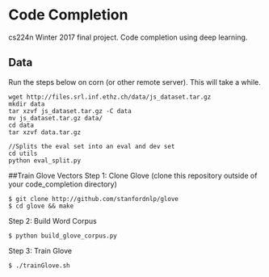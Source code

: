 # Code Completion
cs224n Winter 2017 final project. Code completion using deep learning.

## Data
Run the steps below on corn (or other remote server). This will take a while.
```
wget http://files.srl.inf.ethz.ch/data/js_dataset.tar.gz
mkdir data
tar xzvf js_dataset.tar.gz -C data
mv js_dataset.tar.gz data/
cd data
tar xzvf data.tar.gz

//Splits the eval set into an eval and dev set
cd utils
python eval_split.py
```

##Train Glove Vectors
Step 1: Clone Glove (clone this repository outside of your code_completion directory)
```
$ git clone http://github.com/stanfordnlp/glove
$ cd glove && make
```

Step 2: Build Word Corpus 
```
$ python build_glove_corpus.py
```

Step 3: Train Glove
```
$ ./trainGlove.sh
```
